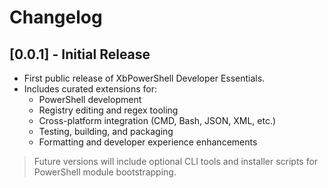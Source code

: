 # Changelog

## [0.0.1] - Initial Release

- First public release of XbPowerShell Developer Essentials.
- Includes curated extensions for:
  - PowerShell development
  - Registry editing and regex tooling
  - Cross-platform integration (CMD, Bash, JSON, XML, etc.)
  - Testing, building, and packaging
  - Formatting and developer experience enhancements

> Future versions will include optional CLI tools and installer scripts for PowerShell module bootstrapping.